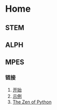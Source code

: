 # Home

## STEM

## ALPH

## MPES

### 链接 

1. [开始](_posts/2022-8-7-start.md) 
2. [示例](_posts/2022-8-7-example.md) 
3. [The Zen of Python](_posts/The_Zen_of_Python.md)